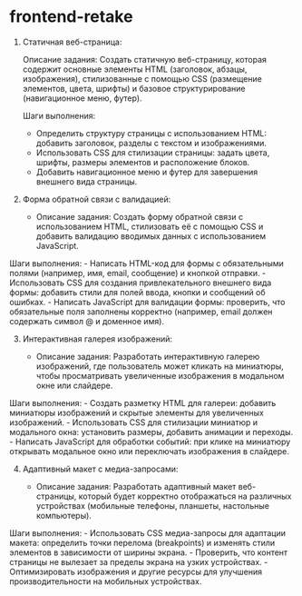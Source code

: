 # frontend-retake

1. Статичная веб-страница:

   Описание задания: Создать статичную веб-страницу, которая содержит основные элементы HTML (заголовок, абзацы, изображения), стилизованные с помощью CSS (размещение элементов, цвета, шрифты) и базовое структурирование (навигационное меню, футер).

   Шаги выполнения:

   - Определить структуру страницы с использованием HTML: добавить заголовок, разделы с текстом и изображениями.
   - Использовать CSS для стилизации страницы: задать цвета, шрифты, размеры элементов и расположение блоков.
   - Добавить навигационное меню и футер для завершения внешнего вида страницы.

2. Форма обратной связи с валидацией:

   - Описание задания: Создать форму обратной связи с использованием HTML, стилизовать её с помощью CSS и добавить валидацию вводимых данных с использованием JavaScript.

Шаги выполнения: - Написать HTML-код для формы с обязательными полями (например, имя, email, сообщение) и кнопкой отправки. - Использовать CSS для создания привлекательного внешнего вида формы: добавить стили для полей ввода, кнопки и сообщений об ошибках. - Написать JavaScript для валидации формы: проверить, что обязательные поля заполнены корректно (например, email должен содержать символ @ и доменное имя).

3. Интерактивная галерея изображений:

   - Описание задания: Разработать интерактивную галерею изображений, где пользователь может кликать на миниатюры, чтобы просматривать увеличенные изображения в модальном окне или слайдере.

Шаги выполнения: - Создать разметку HTML для галереи: добавить миниатюры изображений и скрытые элементы для увеличенных изображений. - Использовать CSS для стилизации миниатюр и модального окна: установить размеры, добавить анимации и переходы. - Написать JavaScript для обработки событий: при клике на миниатюру открывать модальное окно или переключать изображения в слайдере.

4. Адаптивный макет с медиа-запросами:

   - Описание задания: Разработать адаптивный макет веб-страницы, который будет корректно отображаться на различных устройствах (мобильные телефоны, планшеты, настольные компьютеры).

Шаги выполнения: - Использовать CSS медиа-запросы для адаптации макета: определить точки перелома (breakpoints) и изменять стили элементов в зависимости от ширины экрана. - Проверить, что контент страницы не вылезает за пределы экрана на узких устройствах. - Оптимизировать изображения и другие ресурсы для улучшения производительности на мобильных устройствах.
